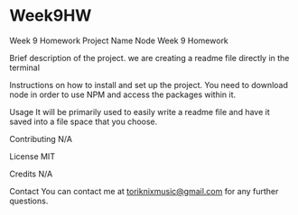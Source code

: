 # Week9HW
Week 9 Homework
Project Name
Node Week 9 Homework

Brief description of the project.
we are creating a readme file directly in the terminal

Instructions on how to install and set up the project.
You need to download node in order to use NPM and access the packages within it. 

Usage
It will be primarily used to easily write a readme file and have it saved into a file space that you choose.

Contributing
N/A

License
MIT

Credits
N/A

Contact
You can contact me at toriknixmusic@gmail.com for any further questions.

